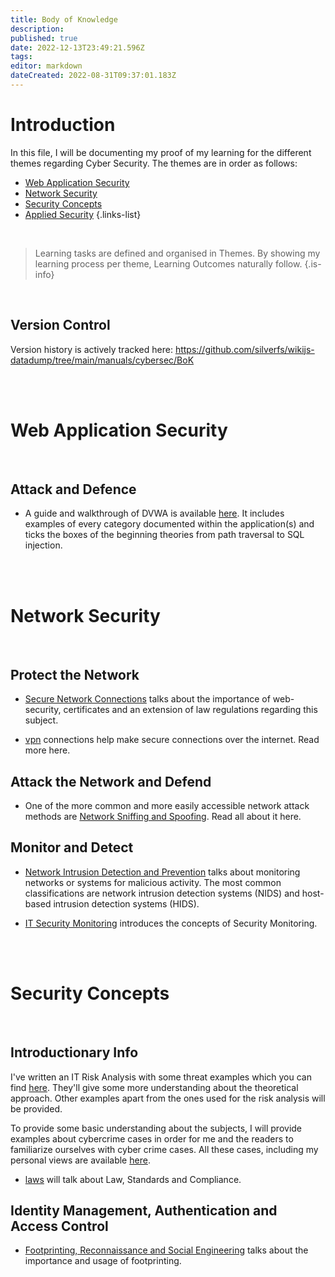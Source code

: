 ```yaml
---
title: Body of Knowledge
description: 
published: true
date: 2022-12-13T23:49:21.596Z
tags: 
editor: markdown
dateCreated: 2022-08-31T09:37:01.183Z
---
```


# Introduction
In this file, I will be documenting my proof of my learning for the different themes regarding Cyber Security. 
The themes are in order as follows:

- [Web Application Security](#web-application-security)
- [Network Security](#network-security)
- [Security Concepts](#security-concepts)
- [Applied Security](#applied-security)
{.links-list}

<br />

> Learning tasks are defined and organised in Themes. By showing my learning process per theme, Learning Outcomes naturally follow.
{.is-info}

<br />

## Version Control

Version history is actively tracked here: https://github.com/silverfs/wikijs-datadump/tree/main/manuals/cybersec/BoK


<br />
<br />

# Web Application Security
<br />

## Attack and Defence

- A guide and walkthrough of DVWA is available [here](/manuals/cybersec/BoK/website-attack-defence). 
It includes examples of every category documented within the application(s) and ticks the boxes of the beginning theories from path traversal to SQL injection.


<br />
<br />

# Network Security
<br />

## Protect the Network

- [Secure Network Connections](/manuals/cybersec/BoK/secure-network-connections) talks about the importance of web-security, certificates and an extension of law regulations regarding this subject.

- [vpn](/manuals/cybersec/BoK/vpn) connections help make secure connections over the internet. Read more here.

## Attack the Network and Defend

- One of the more common and more easily accessible network attack methods are [Network Sniffing and Spoofing](/manuals/cybersec/BoK/sniffing-and-spoofing). Read all about it here.

## Monitor and Detect
- [Network Intrusion Detection and Prevention](/manuals/cybersec/BoK/network-intrusion-detection-and-prevention) talks about monitoring networks or systems for malicious activity. The most common classifications are network intrusion detection systems (NIDS) and host-based intrusion detection systems (HIDS). 

- [IT Security Monitoring](/manuals/cybersec/BoK/security-monitoring) introduces the concepts of Security Monitoring.


<br />
<br />


# Security Concepts
<br />

## Introductionary Info

I've written an IT Risk Analysis with some threat examples which you can find [here](/manuals/cybersec/BoK/analysis). They'll give some more understanding about the theoretical approach. Other examples apart from the ones used for the risk analysis will be provided.

To provide some basic understanding about the subjects, I will provide examples about cybercrime cases in order for me and the readers to familiarize ourselves with cyber crime cases.
All these cases, including my personal views are available [here](/manuals/cybersec/BoK/lerd). 

- [laws](/cybersec/BoK/laws) will talk about Law, Standards and Compliance.

## Identity Management, Authentication and Access Control

- [Footprinting, Reconnaissance and Social Engineering](/manuals/cybersec/BoK/frse) talks about the importance and usage of footprinting.

<br />
<br />
